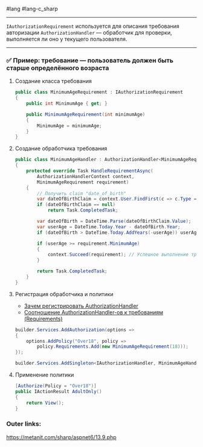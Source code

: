 #lang #lang-c_sharp 

---
`IAuthorizationRequirement` используется для описания требования авторизации
`AuthorizationHandler` — обработчик для проверки, выполняется ли оно у текущего пользователя.

---
### ✅ Пример: требование — пользователь должен быть старше определённого возраста

1. Создание класса требования
	```csharp
	public class MinimumAgeRequirement : IAuthorizationRequirement
	{
	    public int MinimumAge { get; }
	
	    public MinimumAgeRequirement(int minimumAge)
	    {
	        MinimumAge = minimumAge;
	    }
	}
	```
2. Создание обработчика требования
	```csharp
	public class MinimumAgeHandler : AuthorizationHandler<MinimumAgeRequirement>
	{
	    protected override Task HandleRequirementAsync(
	        AuthorizationHandlerContext context,
	        MinimumAgeRequirement requirement)
	    {
	        // Получить claim "date_of_birth"
	        var dateOfBirthClaim = context.User.FindFirst(c => c.Type == ClaimTypes.DateOfBirth);
	        if (dateOfBirthClaim == null)
	            return Task.CompletedTask;
	
	        var dateOfBirth = DateTime.Parse(dateOfBirthClaim.Value);
	        var userAge = DateTime.Today.Year - dateOfBirth.Year;
	        if (dateOfBirth > DateTime.Today.AddYears(-userAge)) userAge--;
	
	        if (userAge >= requirement.MinimumAge)
	        {
	            context.Succeed(requirement); // Успешное выполнение требования
	        }
	
	        return Task.CompletedTask;
	    }
	}
	```
3. Регистрация обработчика и политики
	- [Зачем регистрировать AuthorizationHandler](heap/_/ASP/Зачем%20регистрировать%20AuthorizationHandler.md)
	- [Соотношение AuthorizationHandler-ов к требованиям (Requirements)](heap/_/ASP/Соотношение%20AuthorizationHandler-ов%20к%20требованиям%20(Requirements).md)
	```csharp
	builder.Services.AddAuthorization(options =>
	{
	    options.AddPolicy("Over18", policy =>
	        policy.Requirements.Add(new MinimumAgeRequirement(18)));
	});
	
	builder.Services.AddSingleton<IAuthorizationHandler, MinimumAgeHandler>();
	```

4. Применение политики
	```csharp
	[Authorize(Policy = "Over18")]
	public IActionResult AdultOnly()
	{
	    return View();
	}
	```

### Outer links:
https://metanit.com/sharp/aspnet6/13.9.php